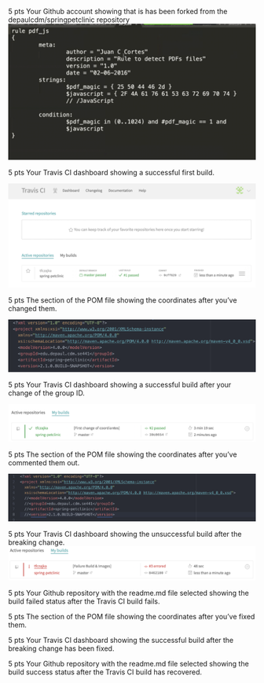 5 pts Your Github account showing that is has been forked from the depaulcdm/springpetclinic
repository
![Screen Capture #1](images/one.png)

5 pts Your Travis CI dashboard showing a successful first build.

![Screen Capture #1](images/two.png)

5 pts The section of the POM file showing the coordinates after you’ve changed them.

![Screen Capture #1](images/three.png)

5 pts Your Travis CI dashboard showing a successful build after your change of the group
ID.

![Screen Capture #1](images/four.png)

5 pts The section of the POM file showing the coordinates after you’ve commented them
out.

![Screen Capture #1](images/five.png)

5 pts Your Travis CI dashboard showing the unsuccessful build after the breaking change.
![Screen Capture #1](images/six.png)

5 pts Your Github repository with the readme.md file selected showing the build failed
status after the Travis CI build fails.


5 pts The section of the POM file showing the coordinates after you’ve fixed them.


5 pts Your Travis CI dashboard showing the successful build after the breaking change has
been fixed.


5 pts Your Github repository with the readme.md file selected showing the build success
status after the Travis CI build has recovered.
